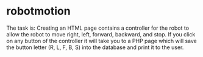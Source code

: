 # robotmotion




The task is: Creating an HTML page contains a controller for the robot to allow the robot to move right, left, forward, backward, and stop. If you click on any button of the controller it will take you to a PHP page which will save the button letter (R, L, F, B, S) into the database and print it to the user.
